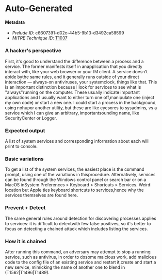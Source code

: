 
# Auto-Generated

#### Metadata

- *Prelude ID*: c6607391-d02c-44b5-9b13-d3492ca58599
- *MITRE Technique ID*: [T1007](https://attack.mitre.org/techniques/T1007/)

### A hacker's perspective

First, it's good to understand the difference between a process and a service. The former manifests itself in anapplication that you directly interact with, like your web browser or your IM client. A service doesn't abide bythe same rules, and it generally runs outside of your direct interaction — always-on antiviruses, your systemclock, things like that. This is an important distinction because I look for services to see what is "always"running on the computer. These usually indicate important applications and I usually want to either turn one off,manipulate one (inject my own code) or start a new one. I could start a process in the background, using nohupor another utility, but these are like eyesores to sysadmins, vs a service which I can give an arbitrary, importantsounding name, like SecurityCenter or Logger.

### Expected output

A list of system services and corresponding information about each will print to console.

### Basic variations

To get a list of the system services, the easiest place is the command prompt, using one of the variations in thisprocedure. Alternatively, services can be found through the Windows control panel or search bar or on a MacOS inSystem Preferences > Keyboard > Shortcuts > Services. Weird location but Apple ties keyboard shortcuts to services,hence why the services themselves are found here.

### Prevent + Detect

The same general rules around detection for discovering processes applies to services: it is difficult to detectwith few false positives, so it's better to focus on detecting a chained attack which includes listing the services.

### How it is chained

After running this command, an adversary may attempt to stop a running service, such as antivirus, in order to dosome malcious work, add malicious code to the config file of an existing service and restart it,create and start a new service, mimicking the name of another one to blend in (T1562|T1496|T1489).
